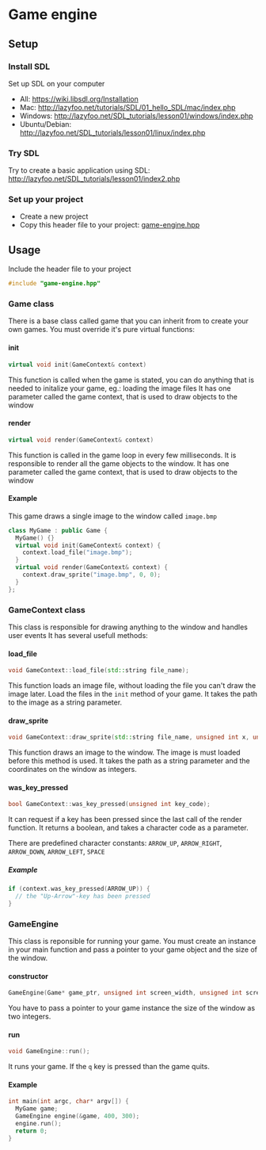 # Game engine

## Setup
### Install SDL
Set up SDL on your computer
 - All: https://wiki.libsdl.org/Installation
 - Mac: http://lazyfoo.net/tutorials/SDL/01_hello_SDL/mac/index.php
 - Windows: http://lazyfoo.net/SDL_tutorials/lesson01/windows/index.php
 - Ubuntu/Debian: http://lazyfoo.net/SDL_tutorials/lesson01/linux/index.php

### Try SDL
Try to create a basic application using SDL: http://lazyfoo.net/SDL_tutorials/lesson01/index2.php

### Set up your project
 - Create a new project
 - Copy this header file to your project: [game-engine.hpp](game-engine.hpp)

## Usage
Include the header file to your project
```cpp
#include "game-engine.hpp"
```

### Game class
There is a base class called game that you can inherit from to create your own games.
You must override it's pure virtual functions:

#### init
```cpp
virtual void init(GameContext& context)
```

This function is called when the game is stated, you can do anything that is needed
to initalize your game, eg.: loading the image files
It has one parameter called the game context, that is used to draw objects to the window 

#### render
```cpp
virtual void render(GameContext& context)
```
This function is called in the game loop in every few milliseconds.
It is responsible to render all the game objects to the window.
It has one parameter called the game context, that is used to draw objects to the window 

#### Example

This game draws a single image to the window called `image.bmp`

```cpp
class MyGame : public Game {
  MyGame() {}
  virtual void init(GameContext& context) {
    context.load_file("image.bmp");
  }
  virtual void render(GameContext& context) {
    context.draw_sprite("image.bmp", 0, 0);
  }
};
```

### GameContext class
This class is responsible for drawing anything to the window and handles user events
It has several usefull methods:

#### load_file
```cpp
void GameContext::load_file(std::string file_name);
```

This function loads an image file, without loading the file you can't draw the image later.
Load the files in the `init` method of your game.
It takes the path to the image as a string parameter.

#### draw_sprite
```cpp
void GameContext::draw_sprite(std::string file_name, unsigned int x, unsigned int y);
```

This function draws an image to the window. The image is must loaded before this method is used.
It takes the path as a string parameter and the coordinates on the window as integers.

#### was_key_pressed
```cpp
bool GameContext::was_key_pressed(unsigned int key_code);
```

It can request if a key has been pressed since the last call of the render function.
It returns a boolean, and takes a character code as a parameter.

There are predefined character constants:
`ARROW_UP`, `ARROW_RIGHT`, `ARROW_DOWN`, `ARROW_LEFT`, `SPACE`

##### Example
```cpp
if (context.was_key_pressed(ARROW_UP)) {
  // the "Up-Arrow"-key has been pressed
}
```


### GameEngine
This class is reponsible for running your game. You must create an instance in your main function
and pass a pointer to your game object and the size of the window.

#### constructor
```cpp
GameEngine(Game* game_ptr, unsigned int screen_width, unsigned int screen_height);
```

You have to pass a pointer to your game instance the size of the window as two integers.

#### run
```cpp
void GameEngine::run();
```

It runs your game. If the `q` key is pressed than the game quits.

#### Example
```cpp
int main(int argc, char* argv[]) {
  MyGame game;
  GameEngine engine(&game, 400, 300);
  engine.run();
  return 0;
}
```
